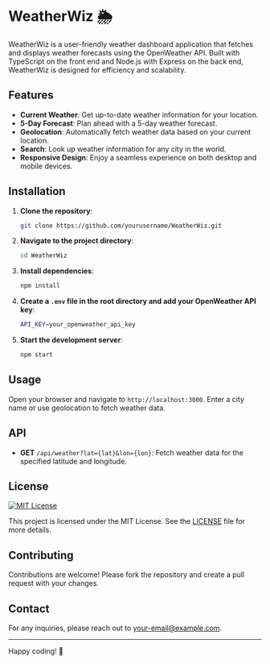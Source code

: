 # WeatherWiz 🌦️

WeatherWiz is a user-friendly weather dashboard application that fetches and displays weather forecasts using the OpenWeather API. Built with TypeScript on the front end and Node.js with Express on the back end, WeatherWiz is designed for efficiency and scalability.

## Features
- **Current Weather**: Get up-to-date weather information for your location.
- **5-Day Forecast**: Plan ahead with a 5-day weather forecast.
- **Geolocation**: Automatically fetch weather data based on your current location.
- **Search**: Look up weather information for any city in the world.
- **Responsive Design**: Enjoy a seamless experience on both desktop and mobile devices.

## Installation
1. **Clone the repository**:
    ```sh
    git clone https://github.com/yourusername/WeatherWiz.git
    ```

2. **Navigate to the project directory**:
    ```sh
    cd WeatherWiz
    ```

3. **Install dependencies**:
    ```sh
    npm install
    ```

4. **Create a `.env` file in the root directory and add your OpenWeather API key**:
    ```sh
    API_KEY=your_openweather_api_key
    ```

5. **Start the development server**:
    ```sh
    npm start
    ```

## Usage
Open your browser and navigate to `http://localhost:3000`. Enter a city name or use geolocation to fetch weather data.

## API
- **GET** `/api/weather?lat={lat}&lon={lon}`: Fetch weather data for the specified latitude and longitude.

## License
[![MIT License](https://img.shields.io/badge/License-MIT-yellow.svg)](https://opensource.org/licenses/MIT)

This project is licensed under the MIT License. See the [LICENSE](LICENSE) file for more details.

## Contributing
Contributions are welcome! Please fork the repository and create a pull request with your changes.

## Contact
For any inquiries, please reach out to [your-email@example.com](mailto:your-email@example.com).

---

Happy coding! 🚀
